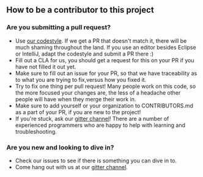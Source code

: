 ## How to be a contributor to this project

### Are you submitting a pull request?

* Use [our codestyle](https://github.com/sonatype/codestyle). If we get a PR that doesn't match it, there will be much shaming throughout the land. If you use an editor besides Eclipse or IntelliJ, adapt the codestyle and submit a PR there :)
* Fill out a CLA for us, you should get a request for this on your PR if you have not filled it out yet.
* Make sure to fill out an issue for your PR, so that we have traceability as to what you are trying to fix,versus how you fixed it.
* Try to fix one thing per pull request! Many people work on this code, so the more focused your changes are, the less of a headache other people will have when they merge their work in.
* Make sure to add yourself or your organization to CONTRIBUTORS.md as a part of your PR, if you are new to the project!
* If you're stuck, ask our [gitter channel](https://gitter.im/sonatype/nexus-developers)! There are a number of experienced programmers who are happy to help with learning and troubleshooting.

### Are you new and looking to dive in?

* Check our issues to see if there is something you can dive in to.
* Come hang out with us at our [gitter channel](https://gitter.im/sonatype/nexus-developers).
